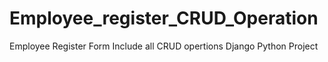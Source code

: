 # Employee_register_CRUD_Operation
Employee Register Form
Include all CRUD opertions 
Django Python Project
